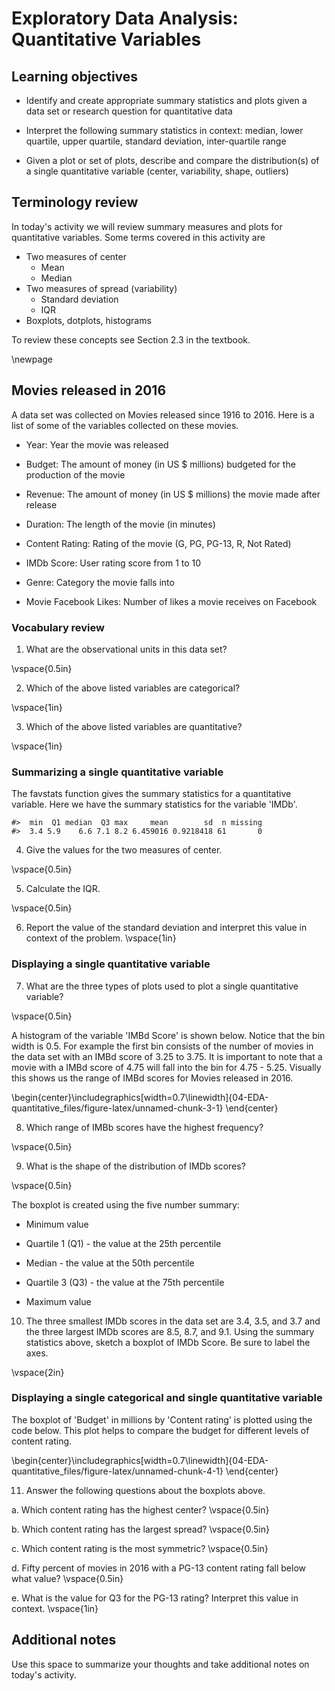 # Exploratory Data Analysis: Quantitative Variables

## Learning objectives

* Identify and create appropriate summary statistics and plots
  given a data set or research question for quantitative data
  
* Interpret the following summary statistics in context:
  median, lower quartile, upper quartile,
  standard deviation, inter-quartile range
  
* Given a plot or set of plots, describe and compare the distribution(s)
  of a single quantitative variable
  (center, variability, shape, outliers)
  
## Terminology review

In today's activity we will review summary measures and plots for quantitative variables.  Some terms covered in this activity are

* Two measures of center
    * Mean
    * Median
* Two measures of spread (variability)
    * Standard deviation
    * IQR
* Boxplots, dotplots, histograms

To review these concepts see Section 2.3 in the textbook.  

\newpage

## Movies released in 2016

A data set was collected on Movies released since 1916 to 2016.  Here is a list of some of the variables collected on these movies.

* Year: Year the movie was released

* Budget: The amount of money (in US $ millions) budgeted for the production of the movie

* Revenue: The amount of money (in US $ millions) the movie made after release

* Duration: The length of the movie (in minutes)

* Content Rating: Rating of the movie (G, PG, PG-13, R, Not Rated)

* IMDb Score: User rating score from 1 to 10

* Genre: Category the movie falls into

* Movie Facebook Likes: Number of likes a movie receives on Facebook

### Vocabulary review

1. What are the observational units in this data set?

\vspace{0.5in}

2. Which of the above listed variables are categorical?

\vspace{1in}

3. Which of the above listed variables are quantitative?

\vspace{1in}



### Summarizing a single quantitative variable

The favstats function gives the summary statistics for a quantitative variable. Here we have the summary statistics for the variable 'IMDb'.


```
#>  min  Q1 median  Q3 max     mean        sd  n missing
#>  3.4 5.9    6.6 7.1 8.2 6.459016 0.9218418 61       0
```


4. Give the values for the two measures of center. 

\vspace{0.5in}

5. Calculate the IQR.

\vspace{0.5in}

6. Report the value of the standard deviation and interpret this value in context of the problem.
\vspace{1in}

### Displaying a single quantitative variable

7. What are the three types of plots used to plot a single quantitative variable?

\vspace{0.5in}

A histogram of the variable 'IMBd Score' is shown below.  Notice that the bin width is 0.5.  For example the first bin consists of the number of movies in the data set with an IMBd score of 3.25 to 3.75.  It is important to note that a movie with a IMBd score of 4.75 will fall into the bin for 4.75 - 5.25.  Visually this shows us the range of IMBd scores for Movies released in 2016.


\begin{center}\includegraphics[width=0.7\linewidth]{04-EDA-quantitative_files/figure-latex/unnamed-chunk-3-1} \end{center}


8. Which range of IMBb scores have the highest frequency?

\vspace{0.5in}

9. What is the shape of the distribution of IMDb scores?

\vspace{0.5in}

The boxplot is created using the five number summary:

* Minimum value

* Quartile 1 (Q1) - the value at the 25th percentile

* Median - the value at the 50th percentile

* Quartile 3 (Q3) - the value at the 75th percentile

* Maximum value 

10.  The three smallest IMDb scores in the data set are 3.4, 3.5, and 3.7 and the three largest IMDb scores are 8.5, 8.7, and 9.1.  Using the summary statistics above, sketch a boxplot of IMDb Score.  Be sure to label the axes.

\vspace{2in}

### Displaying a single categorical and single quantitative variable

The boxplot of 'Budget' in millions by 'Content rating' is plotted using the code below.  This plot helps to compare the budget for different levels of content rating.


\begin{center}\includegraphics[width=0.7\linewidth]{04-EDA-quantitative_files/figure-latex/unnamed-chunk-4-1} \end{center}

11. Answer the following questions about the boxplots above.

   a. Which content rating has the highest center?
\vspace{0.5in}

   b. Which content rating has the largest spread?
\vspace{0.5in}

   c. Which content rating is the most symmetric?
\vspace{0.5in}
    
   d. Fifty percent of movies in 2016 with a PG-13 content rating fall below what value?
\vspace{0.5in}

   e.  What is the value for Q3 for the PG-13 rating?  Interpret this value in context.
\vspace{1in}



## Additional notes

Use this space to summarize your thoughts and take additional notes on today's activity.
